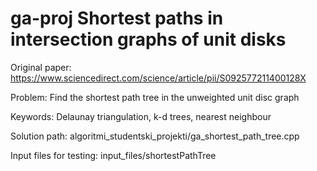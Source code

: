 # ga-proj Shortest paths in intersection graphs of unit disks

Original paper: https://www.sciencedirect.com/science/article/pii/S092577211400128X

Problem: Find the shortest path tree in the unweighted unit disc graph

Keywords: Delaunay triangulation, k-d trees, nearest neighbour

Solution path: algoritmi_studentski_projekti/ga_shortest_path_tree.cpp

Input files for testing: input_files/shortestPathTree

